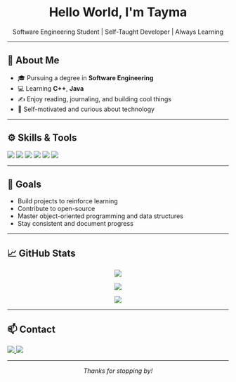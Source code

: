 <h1 align="center">Hello World, I'm Tayma</h1>
<p align="center">
  Software Engineering Student | Self-Taught Developer | Always Learning 
</p>

---

## 📌 About Me
- 🎓 Pursuing a degree in **Software Engineering**
- 💻 Learning **C++**, **Java**
- ✍️ Enjoy reading, journaling, and building cool things
- 🧠 Self-motivated and curious about technology

---

## ⚙️ Skills & Tools

<p align="left">
  <img src="https://img.shields.io/badge/C-00599C?style=for-the-badge&logo=c&logoColor=white" />
  <img src="https://img.shields.io/badge/C++-00599C?style=for-the-badge&logo=c%2B%2B&logoColor=white" />
  <img src="https://img.shields.io/badge/Java-007396?style=for-the-badge&logo=java&logoColor=white" />
  <img src="https://img.shields.io/badge/Git-F05032?style=for-the-badge&logo=git&logoColor=white" />
  <img src="https://img.shields.io/badge/GitHub-181717?style=for-the-badge&logo=github&logoColor=white" />
  <img src="https://img.shields.io/badge/VS%20Code-007ACC?style=for-the-badge&logo=visual-studio-code&logoColor=white" />
</p>

---

## 🎯 Goals
- Build projects to reinforce learning  
- Contribute to open-source  
- Master object-oriented programming and data structures  
- Stay consistent and document progress

---

## 📈 GitHub Stats

<p align="center">
  <img src="https://github-readme-stats.vercel.app/api?username=tayma-06&show_icons=true&theme=github_dark&hide_border=true" />
</p>

<p align="center">
  <img src="https://github-readme-streak-stats.herokuapp.com?user=tayma-06&theme=github-dark&hide_border=true" />
</p>

<p align="center">
  <img src="https://github-readme-stats.vercel.app/api/top-langs/?username=tayma-06&layout=compact&theme=github_dark&hide_border=true" />
</p>

---

## 📫 Contact

<p>
  <a href="https://github.com/tayma-06">
    <img src="https://img.shields.io/badge/GitHub-tayma--06-181717?style=for-the-badge&logo=github&logoColor=white" />
  </a>
  <a href="mailto:sultanakhadiza37@gmail.com">
    <img src="https://img.shields.io/badge/Email-sultanakhadiza37@gmail.com-D14836?style=for-the-badge&logo=gmail&logoColor=white" />
  </a>
</p>

---

<p align="center">
  <i>Thanks for stopping by!</i>
</p>
